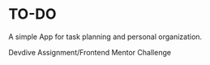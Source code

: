 # TO-DO
A simple App for task planning and personal organization.

Devdive Assignment/Frontend Mentor Challenge
